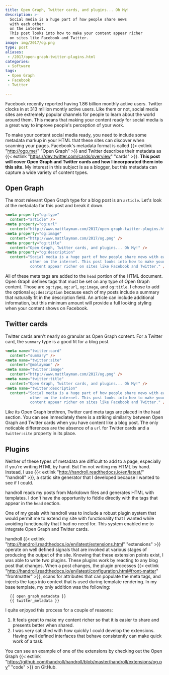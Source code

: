 ```yaml
---
title: Open Graph, Twitter cards, and plugins... Oh My!
description: >-
  Social media is a huge part of how people share news
  with each other
  on the internet.
  This post looks into how to make your content appear richer
  on sites like Facebook and Twitter.
image: img/2017/og.png
type: post
aliases:
 - /2017/open-graph-twitter-plugins.html
categories:
 - Software
tags:
 - Open Graph
 - Facebook
 - Twitter

---
```


Facebook recently reported having 1.86 billion monthly active users.
Twitter clocks in at 313 million montly active users.
Like them or not,
social media sites are extremely popular channels
for people to learn about the world around them.
This means that making your content ready
for social media
is a great way to improve people's perception
of your work.

To make your content social media ready,
you need to include some metadata markup
in your HTML
that these sites can discover
when scanning your pages.
Facebook's metadata format is called
{{< extlink "http://ogp.me/" "Open Graph" >}}
and Twitter describes their metadata as
{{< extlink "https://dev.twitter.com/cards/overview" "cards" >}}.
**This post will cover Open Graph and Twitter cards
and how I incorporated them
into this site.**
My interest in this subject is as a blogger,
but this metadata can capture a wide variety of content types.

## Open Graph

The most relevant Open Graph type
for a blog post is an `article`.
Let's look at the metadata for this post
and break it down.

```html
<meta property="og:type"
  content="article" />
<meta property="og:url"
  content="http://www.mattlayman.com/2017/open-graph-twitter-plugins.html" />
<meta property="og:image"
  content="http://www.mattlayman.com/2017/og.png" />
<meta property="og:title"
  content="Open Graph, Twitter cards, and plugins... Oh My!" />
<meta property="og:description"
  content="Social media is a huge part of how people share news with each
           other on the internet. This post looks into how to make your
           content appear richer on sites like Facebook and Twitter." />
```

All of these meta tags are added to the `head` portion
of the HTML document.
Open Graph defines tags that must be set on any type
of Open Graph content.
Those are `og:type`, `og:url`, `og:image`, and `og:title`.
I chose to add the optional `og:description`
because each of my posts include a summary
that naturally fit in the description field.
An article can include additional information,
but this minimum amount will provide a full looking styling
when your content shows
on Facebook.

## Twitter cards

Twitter cards aren't nearly so granular
as Open Graph content.
For a Twitter card,
the `summary` type is a good fit
for a blog post.

```html
<meta name="twitter:card"
  content="summary" />
<meta name="twitter:site"
  content="@mblayman" />
<meta name="twitter:image"
  content="http://www.mattlayman.com/2017/og.png" />
<meta name="twitter:title"
  content="Open Graph, Twitter cards, and plugins... Oh My!" />
<meta name="twitter:description"
  content="Social media is a huge part of how people share news with each
           other on the internet. This post looks into how to make your
           content appear richer on sites like Facebook and Twitter." />
```

Like its Open Graph brethren,
Twitter card meta tags are placed
in the `head` section.
You can see immediately
there is a striking similarity
between Open Graph and Twitter cards
when you have content
like a blog post.
The only noticable differences are
the absence of a `url` for Twitter cards
and a `twitter:site` property
in its place.

## Plugins

Neither of these types of metadata
are difficult to add to a page,
especially if you're writing HTML by hand.
But I'm not writing my HTML by hand.
Instead,
I use
{{< extlink "http://handroll.readthedocs.io/en/latest/" "handroll" >}},
a static site generator
that I developed
because I wanted to see if I could.

handroll reads my posts
from Markdown files
and generates HTML with templates.
I don't have the opportunity
to fiddle directly with the tags that appear
in the `head` section.

One of my goals with handroll
was to include a robust plugin system
that would permit me to extend my site
with functionality that I wanted
while avoiding functionality
that I had no need for.
This system enabled me
to integrate Open Graph and Twitter cards.

handroll {{< extlink "http://handroll.readthedocs.io/en/latest/extensions.html" "extensions" >}}
operate on well defined signals
that are invoked
at various stages
of producing the output
of the site.
Knowing that these extension points exist,
I was able to write two plugins.
These plugins work by reacting
to any blog post that changes.
When a post changes,
the plugin processes
{{< extlink "http://handroll.readthedocs.io/en/latest/configuration.html#front-matter" "frontmatter" >}},
scans for attributes that can populate the meta tags,
and injects the tags
into context
that is used
during template rendering.
In my base template,
my only addition was the following:

```jinja2
  {{ open_graph_metadata }}
  {{ twitter_metadata }}
```

I quite enjoyed this process for a couple of reasons:

1. It feels great to make my content richer
   so that it is easier to share
   and presents better when shared.
2. I was very satisfied
   with how quickly I could develop the extensions.
   Having well defined interfaces
   that behave consistently
   can make quick work of a task.

You can see an example of one of the extensions
by checking out the Open Graph
{{< extlink "https://github.com/handroll/handroll/blob/master/handroll/extensions/og.py" "code" >}}
on GitHub.
